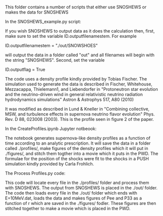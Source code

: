 This folder contains a number of scripts that either use SNOSHEWS or makes the data for SNOSHEWS

In the SNOSHEWS_example.py script:

If you wish SNOSHEWS to output data as it does the calculation then, first, make sure to set the variable ID.outputfilenamestem. 
For example 

ID.outputfilenamestem = "./out/SNOWSHOES"

will output the data in a folder called "out" and all filenames will begin with the string "SNOSHEWS". Second, set the variable

ID.outputflag = True        

The code uses a density profile kindly provided by Tobias Fischer. The simulation used to generate the data is described in 
Fischer, Whitehouse, Mezzacappa, Thielemann1, and Liebendorfer in "Protoneutron star evolution and the neutrino-driven wind in 
general relativistic neutrino radiation hydrodynamics simulations" Astron & Astrophys 517, A80 (2010) 

It was modified as described in Lund & Kneller in "Combining collective, MSW, and turbulence effects in supernova neutrino flavor evolution" 
Phys. Rev. D 88, 023008 (2003). This is the profile seen in figure 2 of the paper. 


In the CreateProfiles.ipynb Jupyter notbeook:

The notebook generates supernova-like density profiles as a function of time according to an analytic prescription. It will save the data in a 
folder called ./profiles/, make figures of the density profiles which it will put in ./figures/, and stitch them togther into a movie which 
it puts in the PWD. The formulae for the position of the shocks were fit to the shocks in a PUSH simulation kindly provided by Carla Frohlich. 


The Process Profiles.py code:

This code will locate every file in the ./profiles/ folder and process them with SNOSHEWS. The output from SNOSHEWS is placed in the ./out/ folder.
The code then loads every file in the ./out/ folder which ends with E=10MeV.dat, loads the data and makes figures of Pee and P33 as a function of r
which are saved in the ./figures/ fodler. These figures are then stitched together to make a movie which is placed in the PWD. 
